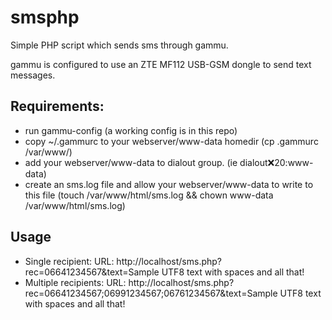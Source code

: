 # smsphp
Simple PHP script which sends sms through gammu.

gammu is configured to use an ZTE MF112 USB-GSM dongle to send text messages.

## Requirements:
- run gammu-config (a working config is in this repo)
- copy ~/.gammurc to your webserver/www-data homedir (cp .gammurc /var/www/)
- add your webserver/www-data to dialout group. (ie dialout:x:20:www-data)
- create an sms.log file and allow your webserver/www-data to write to this file (touch /var/www/html/sms.log && chown www-data /var/www/html/sms.log)

## Usage
- Single recipient:
URL: http://localhost/sms.php?rec=06641234567&text=Sample UTF8 text with spaces and all that!
- Multiple recipients:
URL: http://localhost/sms.php?rec=06641234567;06991234567;06761234567&text=Sample UTF8 text with spaces and all that!
